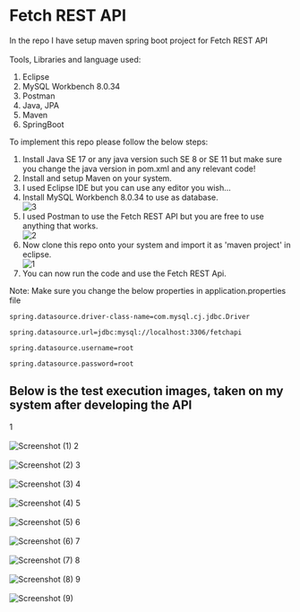 # Fetch REST API <br />
In the repo I have setup maven spring boot project for Fetch REST API<br /><br />
Tools, Libraries and language used:<br />
1) Eclipse
2) MySQL Workbench 8.0.34
3) Postman
4) Java, JPA
5) Maven
6) SpringBoot

To implement this repo please follow the below steps:<br />
1) Install Java SE 17 or any java version such SE 8 or SE 11 but make sure you change the java version in pom.xml and any relevant code!
2) Install and setup Maven on your system.
3) I used Eclipse IDE but you can use any editor you wish...
4) Install MySQL Workbench 8.0.34 to use as database.<br />
![3](https://github.com/tirukovelamanoj/fetch-api/assets/48385975/de59da50-ae16-4cb1-b696-087272381132)
5) I used Postman to use the Fetch REST API but you are free to use anything that works.<br />
![2](https://github.com/tirukovelamanoj/fetch-api/assets/48385975/0bc352c1-a004-45c7-ac3f-60e489f49812)
6) Now clone this repo onto your system and import it as 'maven project' in eclipse.<br />
![1](https://github.com/tirukovelamanoj/fetch-api/assets/48385975/8dcfb1f0-0b98-44de-b4b2-7f923cf74bbc)
7) You can now run the code and use the Fetch REST Api.

Note: Make sure you change the below properties in application.properties file<br />
```
spring.datasource.driver-class-name=com.mysql.cj.jdbc.Driver

spring.datasource.url=jdbc:mysql://localhost:3306/fetchapi

spring.datasource.username=root

spring.datasource.password=root
```

## Below is the test execution images, taken on my system after developing the API<br />
1<br /><br />
![Screenshot (1)](https://github.com/tirukovelamanoj/fetch-api/assets/48385975/56f50ab4-5e76-44ee-a852-1ce325c080d3)
2<br /><br />
![Screenshot (2)](https://github.com/tirukovelamanoj/fetch-api/assets/48385975/f6828649-0611-4011-99fe-0dd46c4a39f6)
3<br /><br />
![Screenshot (3)](https://github.com/tirukovelamanoj/fetch-api/assets/48385975/d4d25f90-c61c-47e3-b6a5-95a9ede12618)
4<br /><br />
![Screenshot (4)](https://github.com/tirukovelamanoj/fetch-api/assets/48385975/2b1e368a-fced-40fa-b16c-b877a85734b0)
5<br /><br />
![Screenshot (5)](https://github.com/tirukovelamanoj/fetch-api/assets/48385975/6b14c9c4-2d08-41e3-a6de-ec9cfd23fb9e)
6<br /><br />
![Screenshot (6)](https://github.com/tirukovelamanoj/fetch-api/assets/48385975/d1f05ac3-010c-4375-879b-8ee390f2ac55)
7<br /><br />
![Screenshot (7)](https://github.com/tirukovelamanoj/fetch-api/assets/48385975/cfec7ea5-35e9-4be9-8266-9f8d20fe63d6)
8<br /><br />
![Screenshot (8)](https://github.com/tirukovelamanoj/fetch-api/assets/48385975/0575d8b0-8817-43d3-8578-4c819abfb951)
9<br /><br />
![Screenshot (9)](https://github.com/tirukovelamanoj/fetch-api/assets/48385975/9a126f9c-828b-4832-bf07-e0aeccda6f10)
